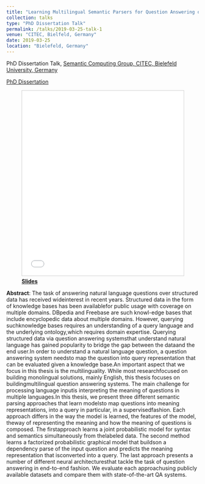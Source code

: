 ```yaml
---
title: "Learning Multilingual Semantic Parsers for Question Answering over Linked Data"
collection: talks
type: "PhD Dissertation Talk"
permalink: /talks/2019-03-25-talk-1
venue: "CITEC, Bielfeld, Germany"
date: 2019-03-25
location: "Bielefeld, Germany"
---
```


PhD Dissertation Talk, 
[Semantic Computing Group, CITEC, Bielefeld University, Germany](http://sc.cit-ec.uni-bielefeld.de/)

[PhD Dissertation](https://pub.uni-bielefeld.de/download/2935619/2935620/Sherzod_Hakimov_PhD_Dissertation.pdf)

<figure>
<iframe src="//www.slideshare.net/slideshow/embed_code/key/6jjV6yIf8Wdvn" width="595" height="485" frameborder="0" marginwidth="0" marginheight="0" scrolling="no" style="border:1px solid #CCC; border-width:1px; margin-bottom:5px; max-width: 100%;" allowfullscreen></iframe> 
<div style="margin-bottom:5px">
<strong> 
<a href="//www.slideshare.net/shakimov/learning-multilingual-semantic-parsers-for-question-answering-over-linked-data-a-comparison-of-neural-and-probabilistic-graphical-model-architectures" title="Slides" target="_blank">Slides</a> </strong> 
</div>
</figure>


<b>Abstract</b>: The task of answering natural language questions over structured data has received wideinterest in recent years.  Structured data in the form of knowledge bases has been availablefor public usage with coverage on multiple domains. DBpedia and Freebase are such knowl-edge bases that include encyclopedic data about multiple domains. However, querying suchknowledge bases requires an understanding of a query language and the underlying ontology,which requires domain expertise.  Querying structured data via question answering systemsthat understand natural language has gained popularity to bridge the gap between the dataand the end user.In order to understand a natural language question, a question answering system needsto map the question into query representation that can be evaluated given a knowledge base.An important aspect that we focus in this thesis is the multilinguality.  While most researchfocused on building monolingual solutions, mainly English, this thesis focuses on buildingmultilingual question answering systems. The main challenge for processing language inputis interpreting the meaning of questions in multiple languages.In this thesis, we present three different semantic parsing approaches that learn modelsto map questions into meaning representations,  into a query in particular,  in a supervisedfashion. Each approach differs in the way the model is learned, the features of the model, theway of representing the meaning and how the meaning of questions is composed.  The firstapproach learns a joint probabilistic model for syntax and semantics simultaneously from thelabeled data. The second method learns a factorized probabilistic graphical model that buildson a dependency parse of the input question and predicts the meaning representation that isconverted into a query. The last approach presents a number of different neural architecturesthat tackle the task of question answering in end-to-end fashion. We evaluate each approachusing publicly available datasets and compare them with state-of-the-art QA systems.
